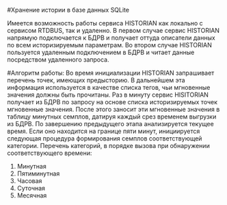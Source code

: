 #Хранение истории в базе данных SQLite

Имеется возможность работы сервиса HISTORIAN как локально с сервисом RTDBUS, так и удаленно. В первом случае сервис HISTORIAN напрямую подключается к БДРВ и получает оттуда описатели данных по всем историзируемым параметрам.
Во втором случае HISTORIAN пользуется удаленным подключением в БДРВ и читает данные посредством удаленного запроса.

#Алгоритм работы:
Во время инициализации HISTORIAN запрашивает перечень точек, имеющих предысторию. В дальнейшем эта информация используется в качестве списка тегов, чьи мгновенные значения должны быть прочитаны.
Раз в минуту сервис HISITORIAN получает из БДРВ по запросу на основе списка историзируемых точек мгновенные значения. После этого заносит эти мгновенные значения в таблицу минутных семплов, датируя каждый срез временем выгрузки из БДРВ.
По завершению предыдущего этапа анализируется текущее время. Если оно находится на границе пяти минут, инициируется следующая процедура формирования семплов соответствующей категории. 
Перечень категорий, в порядке вызова при обнаружении соответствующего времени:
1. Минутная
2. Пятиминутная
3. Часовая
4. Суточная
5. Месячная
